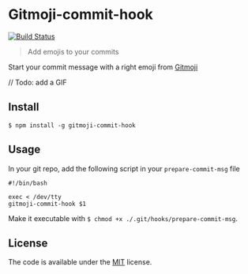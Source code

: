 # Gitmoji-commit-hook

[![Build Status](https://travis-ci.org/welcoMattic/gitmoji-commit-hook.svg?branch=master)](https://travis-ci.org/welcoMattic/gitmoji-commit-hook)

> Add emojis to your commits

Start your commit message with a right emoji from [Gitmoji](https://github.com/carloscuesta/gitmoji)

// Todo: add a GIF

## Install

```
$ npm install -g gitmoji-commit-hook
```

## Usage

In your git repo, add the following script in your `prepare-commit-msg` file

```
#!/bin/bash

exec < /dev/tty
gitmoji-commit-hook $1
```

Make it executable with `$ chmod +x ./.git/hooks/prepare-commit-msg`.

## License

The code is available under the [MIT](https://github.com/welcoMattic/gitmoji-commit-hook/blob/master/LICENSE) license.
